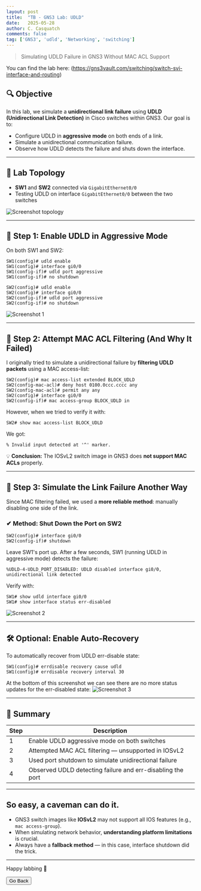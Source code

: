 ```yaml
---
layout: post
title:  "TB - GNS3 Lab: UDLD"
date:   2025-05-28
author: C. Casquatch
comments: false
tag: ['GNS3', 'udld', 'Networking', 'switching']
---
```


> Simulating UDLD Failure in GNS3 Without MAC ACL Support

You can find the lab here: (https://gns3vault.com/switching/switch-svi-interface-and-routing)

## 🔍 Objective

In this lab, we simulate a **unidirectional link failure** using **UDLD (Unidirectional Link Detection)** in Cisco switches within GNS3. Our goal is to:

- Configure UDLD in **aggressive mode** on both ends of a link.
- Simulate a unidirectional communication failure.
- Observe how UDLD detects the failure and shuts down the interface.

---

## 🧪 Lab Topology

- **SW1** and **SW2** connected via `GigabitEthernet0/0`
- Testing UDLD on interface `GigabitEthernet0/0` between the two switches

![Screenshot topology](/assets/images/GNS3/UDLD/udld_topology.png)

---

## 🔧 Step 1: Enable UDLD in Aggressive Mode

On both SW1 and SW2:

```
SW1(config)# udld enable
SW1(config)# interface gi0/0
SW1(config-if)# udld port aggressive
SW1(config-if)# no shutdown

SW2(config)# udld enable
SW2(config)# interface gi0/0
SW2(config-if)# udld port aggressive
SW2(config-if)# no shutdown
```

![Screenshot 1](/assets/images/GNS3/UDLD/enablingudld.png)

---

## 🚧 Step 2: Attempt MAC ACL Filtering (And Why It Failed)

I originally tried to simulate a unidirectional failure by **filtering UDLD packets** using a MAC access-list:

```
SW2(config)# mac access-list extended BLOCK_UDLD
SW2(config-mac-acl)# deny host 0100.0ccc.cccc any
SW2(config-mac-acl)# permit any any
SW2(config)# interface gi0/0
SW2(config-if)# mac access-group BLOCK_UDLD in
```

However, when we tried to verify it with:

```
SW2# show mac access-list BLOCK_UDLD
```

We got:

```
% Invalid input detected at '^' marker.
```

💡 **Conclusion:** The IOSvL2 switch image in GNS3 does **not support MAC ACLs** properly.

---

## 🔁 Step 3: Simulate the Link Failure Another Way

Since MAC filtering failed, we used a **more reliable method**: manually disabling one side of the link.

### ✔ Method: Shut Down the Port on SW2

```
SW2(config)# interface gi0/0
SW2(config-if)# shutdown
```

Leave SW1's port up. After a few seconds, SW1 (running UDLD in aggressive mode) detects the failure:

```
%UDLD-4-UDLD_PORT_DISABLED: UDLD disabled interface gi0/0, unidirectional link detected
```

Verify with:

```
SW1# show udld interface gi0/0
SW1# show interface status err-disabled
```

![Screenshot 2](/assets/images/GNS3/UDLD/errdisabled.png)

---

## 🛠 Optional: Enable Auto-Recovery

To automatically recover from UDLD err-disable state:

```
SW1(config)# errdisable recovery cause udld
SW1(config)# errdisable recovery interval 30
```

At the bottom of this screenshot we can see there are no more status updates for the err-disabled state:
![Screenshot 3](/assets/images/GNS3/UDLD/recovery.png)

---

## 📌 Summary

| Step | Description |
|------|-------------|
| 1 | Enable UDLD aggressive mode on both switches |
| 2 | Attempted MAC ACL filtering — unsupported in IOSvL2 |
| 3 | Used port shutdown to simulate unidirectional failure |
| 4 | Observed UDLD detecting failure and err-disabling the port |

---

## So easy, a caveman can do it.

- GNS3 switch images like **IOSvL2** may not support all IOS features (e.g., `mac access-group`).
- When simulating network behavior, **understanding platform limitations** is crucial.
- Always have a **fallback method** — in this case, interface shutdown did the trick.

---

Happy labbing 🔧 

<button onclick="history.back()">Go Back</button>
